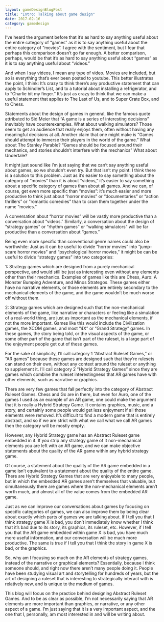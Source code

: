 ```yaml
---
layout: gameDesignBlogPost
title: "Intro: Talking about game design"
date: 2017-02-16
category: gamedesign
---
```

I’ve heard the argument before that it’s as hard to say anything useful about the entire category of “games” as it is to say anything useful about the entire category of “movies”. I agree with the sentiment, but I fear that perhaps this comparison doesn’t go far enough. A better comparison, perhaps, would be that it’s as hard to say anything useful about “games” as it is to say anything useful about “videos.”

And when I say videos, I mean any type of video. Movies are included, but so is everything that’s ever been posted to youtube. This better illustrates the point, I think: It’s crazy to think there’s any productive statement that can apply to Schindler’s List, and to a tutorial about installing a refrigerator, and to “Charlie bit my finger.” It’s just as crazy to think that we can make a useful statement that applies to The Last of Us, and to Super Crate Box, and to Chess. 

Statements about the design of games in general, like the famous quote attributed to Sid Meier that “A game is a series of interesting decisions” inevitably have counterexamples. What about walking simulators? Those seem to get an audience that really enjoys them, often without having any meaningful decisions at all. Another claim that one might make is “Games should attempt to immerse their players in the world of the game.” What about The Stanley Parable? “Games should be focused around their mechanics, and stories shouldn’t interfere with the mechanics” What about Undertale?

It might just sound like I’m just saying that we can’t say anything useful about games, so we shouldn’t even try. But that isn’t my point: I think there is a solution to this problem. Just as it’s easier to say something about the category of “movies” than it is about “videos,” it’s easier to say something about a specific category of games than about all games. And we can, of course, get even more specific than “movies”: it’s much easier and more productive to think just about “horror movies” or “documentaries” or “action thrillers” or “romantic comedies” than to cram them together under the name “movies.”

A conversation about “horror movies” will be vastly more productive than a conversation about “videos.” Similarly, a conversation about the design of “strategy games” or “rhythm games” or “walking simulators” will be far productive than a conversation about “games.” 

Being even more specific than conventional genre names could also be worthwhile: Just as it can be useful to divide “horror movies” into “jump-scare horror movies” and “psychological horror movies,” it might be can be useful to divide “strategy games” into two categories:

1: Strategy games which are designed from a purely mechanical perspective, and would still be just as interesting even without any elements other than their mechanics. Examples of games like this are Chess, Auro: A Monster Bumping Adventure, and Minos Strategos. These games either have no narrative elements, or those elements are entirely secondary to the mechanical elements of the game, and the game wouldn’t be much worse off without them.

2: Strategy games which are designed such that the non-mechanical elements of the game, like narrative or characters or feeling like a simulation of a real-world thing, are just as important as the mechanical elements, if not the more important. Games like this would include the Civilization games, the XCOM games, and most “4X” or “Grand Strategy” games. In these games, the story being told, or the visual aspects of the game, or some other part of the game that isn’t part of the ruleset, is a large part of the enjoyment people get out of these games.

For the sake of simplicity, I’ll call category 1 “Abstract Ruleset Games,” or “AR games” because these games are designed such that they’re rulesets can stand on their own, without any context around the ruleset or anything to supplement it. I’ll call category 2 “Hybrid Strategy Games” since they are games which combine the ruleset interestingness that AR games have with other elements, such as narrative or graphics.

There are very few games that fall perfectly into the category of Abstract Ruleset Games. Chess and Go are in there, but even for Auro, one of the games I used as an example of an AR game, one could make the argument that it is really a Hybrid Strategy Game. It contains graphics, music, and a story, and certainly some people would get less enjoyment if all those elements were removed. It’s difficult to find a modern game that is entirely abstract, and so if we are strict with what we call what we call AR games then the category will be mostly empty.

However, any Hybrid Strategy game has an Abstract Ruleset game embedded in it. If you strip any strategy game of it non-mechanical elements you are left with an AR game, and we can make objective statements about the quality of the AR game within any hybrid strategy game.

Of course, a statement about the quality of the AR game embedded in a game isn’t equivalent to a statement about the quality of the entire game. There are Hybrid Strategy Games that are very enjoyable to many people, but in which the embedded AR games aren’t themselves that valuable, but simultaneously there are games where the non-mechanical elements aren’t worth much, and almost all of the value comes from the embedded AR game.

Just as we can improve our conversations about games by focusing on specific categories of games, we can also improve them by being clear about exactly which parts of games we are talking about. If I tell you that I think strategy game X is bad, you don’t immediately know whether I think that it’s bad due to its story, its graphics, its ruleset, etc. However, if I tell you that the AR game embedded within game X is bad, you have much more useful information, and our conversation will be much more productive. The same is true if I tell you that I think the story in game X is bad, or the graphics.

So, why am I focusing so much on the AR elements of strategy games, instead of the narrative or graphical elements? Essentially, because I think someone should, and right now there aren’t many people doing it. People have been studying visual art and storytelling for hundreds of years, but the art of designing a ruleset that is interesting to strategically interact with is relatively new, and is unique to the medium of games.

This blog will focus on the practice behind designing Abstract Ruleset Games. And to be as clear as possible, I’m not necessarily saying that AR elements are more important than graphics, or narrative, or any other aspect of a game. I’m just saying that it is a very important aspect, and the one that I, personally, am most interested in and will be writing about.

